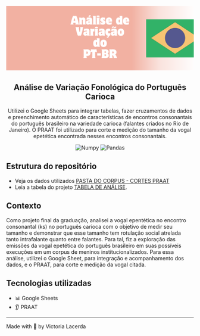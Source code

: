 <p align="center">
  <img src="https://github.com/viclacerda/gsheets-variacao-linguistica-pt/blob/main/varia%C3%A7%C3%A3o-pt-br.png" >
</p>

<h2 align="center">
  Análise de Variação Fonológica do Português Carioca
</h2>

<p align="center">
  Utilizei o Google Sheets para integrar tabelas, fazer cruzamentos de dados e preenchimento automático de características de encontros consonantais do português brasileiro na variedade carioca (falantes criados no Rio de Janeiro). O PRAAT foi utilizado para corte e medição do tamanho da vogal epetética encontrada nesses encontros consonantais. </a>
</p>

<p align="center">
    <img alt="Numpy" src="https://img.shields.io/badge/Google Sheets-green">
    <img alt="Pandas" src="https://img.shields.io/badge/PRAAT-6.2-pink">
    

   </a>
</p>


## Estrutura do repositório

- Veja os dados utilizados [PASTA DO CORPUS - CORTES PRAAT](https://github.com/viclacerda/gsheets-variacao-linguistica-pt/tree/main/arquivos-praat)
- Leia a tabela do projeto [TABELA DE ANÁLISE](https://docs.google.com/spreadsheets/d/1NAh1hmYo9WZfKAuUCw84mVrKNj9zddKQVpy8iW6B6bs/edit?usp=sharing).

## Contexto

Como projeto final da graduação, analisei a vogal epentética no encontro consonantal (ks) no português carioca com o objetivo de medir seu tamanho e demonstrar que esse tamanho tem rotulação social atrelada tanto intrafalante quanto entre falantes. Para tal, fiz a exploração das emissões da vogal epetética do português brasileiro em suas possíveis execuções em um corpus de meninos institucionalizados. Para essa análise, utilizei o Google Sheet, para integração e acompanhamento dos dados, e o PRAAT, para corte e medição da vogal citada.

## Tecnologias utilizadas

- 📊 Google Sheets
- 👂 PRAAT 






---

Made with 🩶 by Victoria Lacerda 

